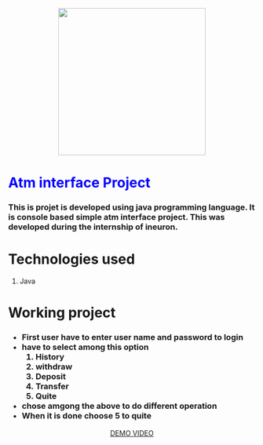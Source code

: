 <div align='center'><img src="https://internship.ineuron.ai/_next/image?url=%2Fimages%2Fineuron-logo.png&w=1920&q=75" style="width:300px;height=300px"/></div>
<h1 style="color:blue">Atm interface Project</h1>
<h3>This is projet is developed using java programming language. It is console based simple atm interface project.
This was developed during the internship of ineuron.</h2>

<h1>Technologies used</h1>
<ol>
  <li>Java</li>
</ol>

<h1>Working project</h1>
<h3>
  <ul>
    <li>First user have to enter user name and password to login</li>
    <li>
      have to select among this option
      <ol type='1'>
        <li>History</li>
        <li>withdraw</li>
        <li>Deposit</li>
        <li>Transfer</li>
        <li>Quite</li>
      </ol>
    </li>
    <li>chose amgong the above to do different operation </li>
    <li>When it is done choose 5 to quite</li>
  </ul>
</h3>

<div align="center">
  <a href="https://youtu.be/TsgRlZ4aWVE">DEMO VIDEO</a>
</div>
